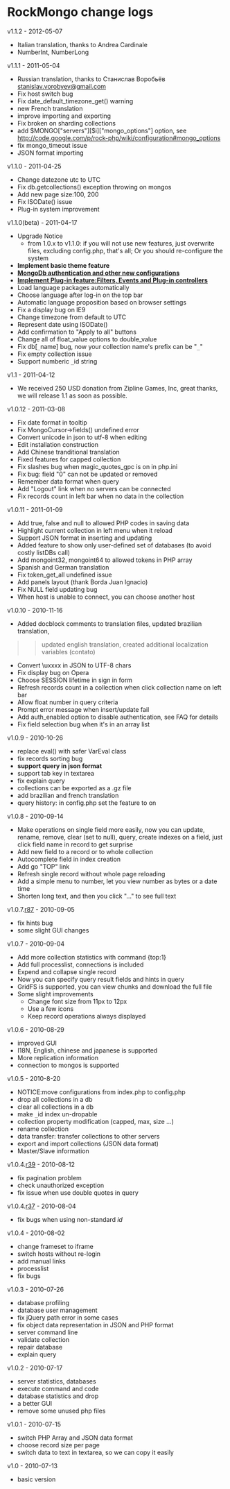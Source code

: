 # RockMongo change logs #

v1.1.2 - 2012-05-07
  * Italian translation, thanks to Andrea Cardinale
  * NumberInt, NumberLong

v1.1.1 - 2011-05-04
  * Russian translation, thanks to Станислав Воробьёв  <stanislav.vorobyev@gmail.com>
  * Fix host switch bug
  * Fix date\_default\_timezone\_get() warning
  * new French translation
  * improve importing and exporting
  * Fix broken on sharding collections
  * add $MONGO["servers"][$i]["mongo\_options"] option, see  http://code.google.com/p/rock-php/wiki/configuration#mongo_options
  * fix mongo\_timeout issue
  * JSON format importing

v1.1.0 - 2011-04-25
  * Change datezone utc to UTC
  * Fix db.getcollections() exception throwing on mongos
  * Add new page size:100, 200
  * Fix ISODate() issue
  * Plug-in system improvement

v1.1.0(beta) - 2011-04-17
  * Upgrade Notice
    * from 1.0.x to v1.1.0: if you will not use new features, just overwrite files, excluding config.php, that's all; Or you should re-configure the system
  * **Implement basic theme feature**
  * **[MongoDb authentication and other new configurations](configuration.md)**
  * **[Implement Plug-in feature:Filters, Events and Plug-in controllers](plugin.md)**
  * Load language packages automatically
  * Choose language after log-in on the top bar
  * Automatic language proposition based on browser settings
  * Fix a display bug on IE9
  * Change timezone from default to UTC
  * Represent date using ISODate()
  * Add confirmation to "Apply to all" buttons
  * Change all of float\_value options to double\_value
  * Fix db[`_`name] bug, now your collection name's prefix can be "`_`"
  * Fix empty collection issue
  * Support numberic `_`id string

v1.1 - 2011-04-12
  * We received 250 USD donation from Zipline Games, Inc, great thanks, we will release 1.1 as soon as possible.

v1.0.12 - 2011-03-08
  * Fix date format in tooltip
  * Fix MongoCursor->fields() undefined error
  * Convert unicode in json to utf-8 when editing
  * Edit installation construction
  * Add Chinese tranditional translation
  * Fixed features for capped collection
  * Fix slashes bug when magic\_quotes\_gpc is on in php.ini
  * Fix bug: field "0" can not be updated or removed
  * Remember data format when query
  * Add "Logout" link when no servers can be connected
  * Fix records count in left bar when no data in the collection

v1.0.11 - 2011-01-09
  * Add true, false and null to allowed PHP codes in saving data
  * Highlight current collection in left menu when it reload
  * Support JSON format in inserting and updating
  * Added feature to show only user-defined set of databases (to avoid costly listDBs call)
  * Add mongoint32, mongoint64 to allowed tokens in PHP array
  * Spanish and German translation
  * Fix token\_get\_all undefined issue
  * Add panels layout (thank Borda Juan Ignacio)
  * Fix NULL field updating bug
  * When host is unable to connect, you can choose another host

v1.0.10 - 2010-11-16
  * Added docblock comments to translation files, updated brazilian translation,
> > updated english translation, created additional localization variables (contato)
  * Convert \uxxxx in JSON to UTF-8 chars
  * Fix display bug on Opera
  * Choose SESSION lifetime in sign in form
  * Refresh records count in a collection when click collection name on left bar
  * Allow float number in query criteria
  * Prompt error message when insert/update fail
  * Add auth\_enabled option to disable authentication, see FAQ for details
  * Fix field selection bug when it's in an array list


v1.0.9 - 2010-10-26
  * replace eval() with safer VarEval class
  * fix records sorting bug
  * **support query in json format**
  * support tab key in textarea
  * fix explain query
  * collections can be exported as a .gz file
  * add brazilian and french translation
  * query history: in config.php set the feature to on

v1.0.8 - 2010-09-14
  * Make operations on single field more easily, now you can update, rename, remove, clear (set to null), query, create indexes on a field, just click field name in record to get surprise
  * Add new field to a record or to whole collection
  * Autocomplete field in index creation
  * Add go "TOP" link
  * Refresh single record without whole page reloading
  * Add a simple menu to number, let you view number as bytes or a date time
  * Shorten long text, and then you click "..." to see full text

v1.0.7.[r87](https://code.google.com/p/rock-php/source/detail?r=87) - 2010-09-05
  * fix hints bug
  * some slight GUI changes

v1.0.7 - 2010-09-04
  * Add more collection statistics with command {top:1}
  * Add full processlist, connections is included
  * Expend and collapse single record
  * Now you can specify query result fields and hints in query
  * GridFS is supported, you can view chunks and download the full file
  * Some slight improvements
    * Change font size from 11px to 12px
    * Use a few icons
    * Keep record operations always displayed

v1.0.6 - 2010-08-29
  * improved GUI
  * I18N, English, chinese and japanese is supported
  * More replication information
  * connection to mongos is supported

v1.0.5 - 2010-8-20
  * NOTICE:move configurations from index.php to config.php
  * drop all collections in a db
  * clear all collections in a db
  * make `_`id index un-dropable
  * collection property modification (capped, max, size ...)
  * rename collection
  * data transfer: transfer collections to other servers
  * export and import collections (JSON data format)
  * Master/Slave information

v1.0.4.[r39](https://code.google.com/p/rock-php/source/detail?r=39) - 2010-08-12
  * fix pagination problem
  * check unauthorized exception
  * fix issue when use double quotes in query

v1.0.4.[r37](https://code.google.com/p/rock-php/source/detail?r=37) - 2010-08-04
  * fix bugs when using non-standard _id_

v1.0.4 - 2010-08-02
  * change frameset to iframe
  * switch hosts without re-login
  * add manual links
  * processlist
  * fix bugs

v1.0.3 - 2010-07-26
  * database profiling
  * database user management
  * fix jQuery path error in some cases
  * fix object data representation in JSON and PHP format
  * server command line
  * validate collection
  * repair database
  * explain query

v1.0.2 - 2010-07-17
  * server statistics, databases
  * execute command and code
  * database statistics and drop
  * a better GUI
  * remove some unused php files

v1.0.1 - 2010-07-15
  * switch PHP Array and JSON data format
  * choose record size per page
  * switch data to text in textarea, so we can copy it easily

v1.0 - 2010-07-13
  * basic version